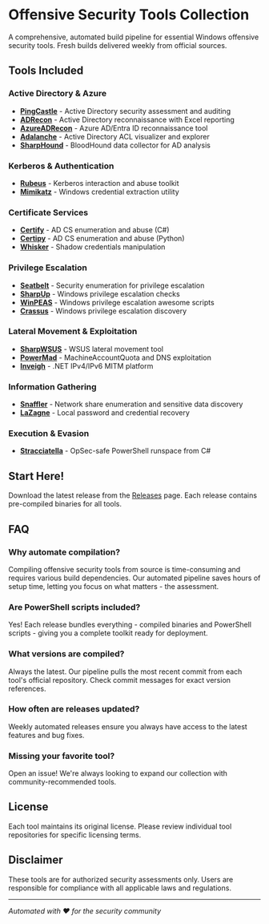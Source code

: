 
# Offensive Security Tools Collection

A comprehensive, automated build pipeline for essential Windows offensive security tools. Fresh builds delivered weekly from official sources.

## Tools Included

### Active Directory & Azure
- **[PingCastle](https://github.com/vletoux/pingcastle)** - Active Directory security assessment and auditing
- **[ADRecon](https://github.com/adrecon/ADRecon)** - Active Directory reconnaissance with Excel reporting
- **[AzureADRecon](https://github.com/adrecon/AzureADRecon)** - Azure AD/Entra ID reconnaissance tool
- **[Adalanche](https://github.com/lkarlslund/Adalanche)** - Active Directory ACL visualizer and explorer
- **[SharpHound](https://github.com/BloodHoundAD/SharpHound)** - BloodHound data collector for AD analysis

### Kerberos & Authentication
- **[Rubeus](https://github.com/GhostPack/Rubeus)** - Kerberos interaction and abuse toolkit
- **[Mimikatz](https://github.com/gentilkiwi/mimikatz)** - Windows credential extraction utility

### Certificate Services
- **[Certify](https://github.com/GhostPack/Certify)** - AD CS enumeration and abuse (C#)
- **[Certipy](https://github.com/ly4k/Certipy)** - AD CS enumeration and abuse (Python)
- **[Whisker](https://github.com/eladshamir/Whisker)** - Shadow credentials manipulation

### Privilege Escalation
- **[Seatbelt](https://github.com/GhostPack/Seatbelt)** - Security enumeration for privilege escalation
- **[SharpUp](https://github.com/GhostPack/SharpUp)** - Windows privilege escalation checks
- **[WinPEAS](https://github.com/carlospolop/PEASS-ng/tree/master)** - Windows privilege escalation awesome scripts
- **[Crassus](https://github.com/vu-ls/Crassus)** - Windows privilege escalation discovery

### Lateral Movement & Exploitation
- **[SharpWSUS](https://github.com/nettitude/SharpWSUS)** - WSUS lateral movement tool
- **[PowerMad](https://github.com/Kevin-Robertson/Powermad)** - MachineAccountQuota and DNS exploitation
- **[Inveigh](https://github.com/Kevin-Robertson/Inveigh)** - .NET IPv4/IPv6 MITM platform

### Information Gathering
- **[Snaffler](https://github.com/SnaffCon/Snaffler)** - Network share enumeration and sensitive data discovery
- **[LaZagne](https://github.com/AlessandroZ/LaZagne)** - Local password and credential recovery

### Execution & Evasion
- **[Stracciatella](https://github.com/mgeeky/Stracciatella)** - OpSec-safe PowerShell runspace from C#

## Start Here!

Download the latest release from the [Releases](../../releases) page. Each release contains pre-compiled binaries for all tools.

## FAQ

### Why automate compilation?
Compiling offensive security tools from source is time-consuming and requires various build dependencies. Our automated pipeline saves hours of setup time, letting you focus on what matters - the assessment.

### Are PowerShell scripts included?
Yes! Each release bundles everything - compiled binaries and PowerShell scripts - giving you a complete toolkit ready for deployment.


### What versions are compiled?
Always the latest. Our pipeline pulls the most recent commit from each tool's official repository. Check commit messages for exact version references.

### How often are releases updated?
Weekly automated releases ensure you always have access to the latest features and bug fixes.

### Missing your favorite tool?
Open an issue! We're always looking to expand our collection with community-recommended tools.

## License

Each tool maintains its original license. Please review individual tool repositories for specific licensing terms.

## Disclaimer

These tools are for authorized security assessments only. Users are responsible for compliance with all applicable laws and regulations.

---

*Automated with ❤️ for the security community*
